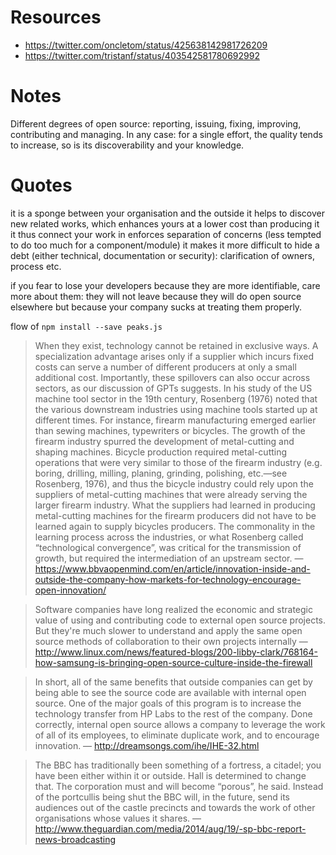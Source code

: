 

# Resources

- https://twitter.com/oncletom/status/425638142981726209
- https://twitter.com/tristanf/status/403542581780692992

# Notes

Different degrees of open source: reporting, issuing, fixing, improving, contributing and managing. In any case: for a single effort, the quality tends to increase, so is its discoverability and your knowledge.

# Quotes

it is a sponge between your organisation and the outside
it helps to discover new related works, which enhances yours at a lower cost than producing it
it thus connect your work in
enforces separation of concerns (less tempted to do too much for a component/module)
it makes it more difficult to hide a debt (either technical, documentation or security): clarification of owners, process etc.

if you fear to lose your developers because they are more identifiable, care more about them: they will not leave because they will do open source elsewhere but because your company sucks at treating them properly.

flow of `npm install --save peaks.js`

> When they exist, technology cannot be retained in exclusive ways.
> A specialization advantage arises only if a supplier which incurs fixed costs can serve a number of different producers at only a small additional cost.
> Importantly, these spillovers can also occur across sectors, as our discussion of GPTs suggests. In his study of the US machine tool sector in the 19th century, Rosenberg (1976) noted that the various downstream industries using machine tools started up at different times. For instance, firearm manufacturing emerged earlier than sewing machines, typewriters or bicycles. The growth of the firearm industry spurred the development of metal-cutting and shaping machines. Bicycle production required metal-cutting operations that were very similar to those of the firearm industry (e.g. boring, drilling, milling, planing, grinding, polishing, etc.—see Rosenberg, 1976), and thus the bicycle industry could rely upon the suppliers of metal-cutting machines that were already serving the larger firearm industry. What the suppliers had learned in producing metal-cutting machines for the firearm producers did not have to be learned again to supply bicycles producers. The commonality in the learning process across the industries, or what Rosenberg called “technological convergence”, was critical for the transmission of growth, but required the intermediation of an upstream sector.
— https://www.bbvaopenmind.com/en/article/innovation-inside-and-outside-the-company-how-markets-for-technology-encourage-open-innovation/

> Software companies have long realized the economic and strategic value of using and contributing code to external open source projects. But they're much slower to understand and apply the same open source methods of collaboration to their own projects internally
— http://www.linux.com/news/featured-blogs/200-libby-clark/768164-how-samsung-is-bringing-open-source-culture-inside-the-firewall

> In short, all of the same benefits that outside companies can get by being able to see the source code are available with internal open source.
> One of the major goals of this program is to increase the technology transfer from HP Labs to the rest of the company.
> Done correctly, internal open source allows a company to leverage the work of all of its employees, to eliminate duplicate work, and to encourage innovation.
— http://dreamsongs.com/ihe/IHE-32.html

> The BBC has traditionally been something of a fortress, a citadel; you have been either within it or outside. Hall is determined to change that. The corporation must and will become “porous”, he said. Instead of the portcullis being shut the BBC will, in the future, send its audiences out of the castle precincts and towards the work of other organisations whose values it shares.
— http://www.theguardian.com/media/2014/aug/19/-sp-bbc-report-news-broadcasting
